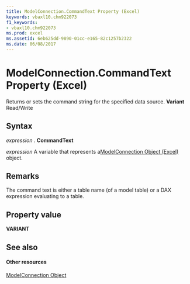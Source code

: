 ```yaml
---
title: ModelConnection.CommandText Property (Excel)
keywords: vbaxl10.chm922073
f1_keywords:
- vbaxl10.chm922073
ms.prod: excel
ms.assetid: 6eb625dd-9890-01cc-e165-82c1257b2322
ms.date: 06/08/2017
---
```



# ModelConnection.CommandText Property (Excel)

Returns or sets the command string for the specified data source. **Variant** Read/Write


## Syntax

 _expression_ . **CommandText**

 _expression_ A variable that represents a[ModelConnection Object (Excel)](modelconnection-object-excel.md) object.


## Remarks

The command text is either a table name (of a model table) or a DAX expression evaluating to a table.


## Property value

 **VARIANT**


## See also


#### Other resources



[ModelConnection Object](modelconnection-object-excel.md)

